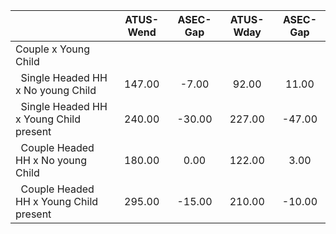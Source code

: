 
|                      |    ATUS-Wend |     ASEC-Gap |    ATUS-Wday |     ASEC-Gap |
| -------------------- | :----------: | :----------: | :----------: | :----------: |
| Couple x Young Child |              |              |              |              |
| &nbsp;&nbsp;Single Headed HH x No young Child |       147.00 |        -7.00 |        92.00 |        11.00 |
| &nbsp;&nbsp;Single Headed HH x Young Child present |       240.00 |       -30.00 |       227.00 |       -47.00 |
| &nbsp;&nbsp;Couple Headed HH x No young Child |       180.00 |         0.00 |       122.00 |         3.00 |
| &nbsp;&nbsp;Couple Headed HH x Young Child present |       295.00 |       -15.00 |       210.00 |       -10.00 |


